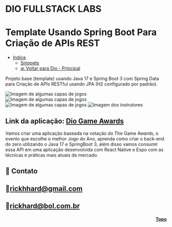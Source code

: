 <p align="center" id="topo"> 

# DIO FULLSTACK LABS
# Template Usando Spring Boot Para Criação de APIs REST
  * [Indice](#funciona)
    * [Snippets](https://gist.github.com/falvojr/04b33012a0f59e47d86a9aa0f347cbd2)
    * [🔙 Voltar para Dio - Principal](https://github.com/RickHardBR/DIO)
  

Projeto base (template) usando Java 17 e Spring Boot 3 com Spring Data para Criação de APIs RESTful usando JPA (H2 configurado por padrão).

<img src="https://lp.dio.me/wp-content/uploads/2022/12/Slice-1-1.png" alt="Imagem de algumas capas de jogos">
<img src="https://lp.dio.me/wp-content/uploads/2022/12/Slice-1-2.png" alt="Imagem de algumas capas de jogos">
<img src="https://user-images.githubusercontent.com/89301596/206350549-5f67afcd-87cb-4b86-a074-7dc2bc1379bb.png" alt="Imagem de algumas capas de jogos">
<img src="https://user-images.githubusercontent.com/89301596/206352116-45afc851-10e6-4c18-b379-3b725ab96e60.png" alt="Imagem dos instrutores">

## Link da aplicação: <a href="">Dio Game Awards</a>

Vamos criar uma aplicação baseada na votação do The Game Awards, o evento que escolhe o melhor Jogo do Ano, aprenda como criar o back-end do zero utilizando o Java 17 e SpringBoot 3, além disso vamos consumir essa API em uma aplicação desenvolvida com React Native e Expo com as técnicas e práticas mais atuais de mercado.


## 💛 Contato

## 📧rickhhard@gmail.com

## 📧rickhard@bol.com.br

<h4 align="right"><a href="#topo">Topo</a></h4>
